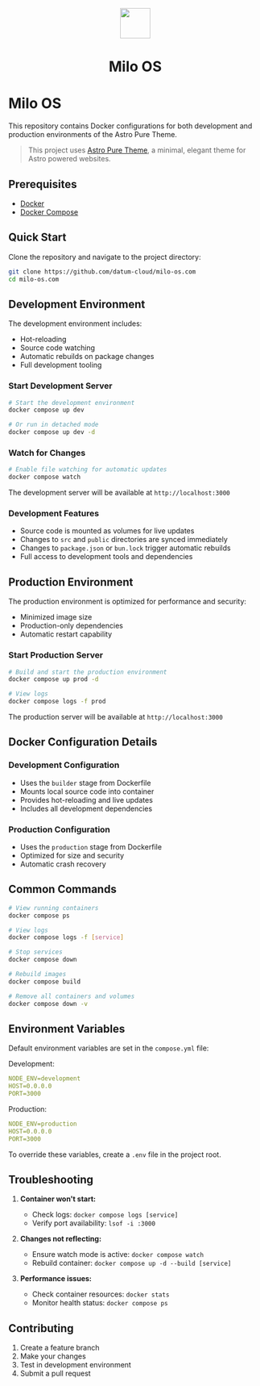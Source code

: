<p align="center">
  <img width="60px" src="docs/assets/logo.png">
  
  <h1 align="center">Milo OS</h1>
</p>

# Milo OS

This repository contains Docker configurations for both development and production environments of the Astro Pure Theme.

> This project uses [Astro Pure Theme](https://astro-pure.js.org), a minimal, elegant theme for Astro powered websites.

## Prerequisites

- [Docker](https://docs.docker.com/get-docker/)
- [Docker Compose](https://docs.docker.com/compose/install/)

## Quick Start

Clone the repository and navigate to the project directory:

```bash
git clone https://github.com/datum-cloud/milo-os.com
cd milo-os.com
```

## Development Environment

The development environment includes:

- Hot-reloading
- Source code watching
- Automatic rebuilds on package changes
- Full development tooling

### Start Development Server

```bash
# Start the development environment
docker compose up dev

# Or run in detached mode
docker compose up dev -d
```

### Watch for Changes

```bash
# Enable file watching for automatic updates
docker compose watch
```

The development server will be available at `http://localhost:3000`

### Development Features

- Source code is mounted as volumes for live updates
- Changes to `src` and `public` directories are synced immediately
- Changes to `package.json` or `bun.lock` trigger automatic rebuilds
- Full access to development tools and dependencies

## Production Environment

The production environment is optimized for performance and security:

- Minimized image size
- Production-only dependencies
- Automatic restart capability

### Start Production Server

```bash
# Build and start the production environment
docker compose up prod -d

# View logs
docker compose logs -f prod
```

The production server will be available at `http://localhost:3000`

## Docker Configuration Details

### Development Configuration

- Uses the `builder` stage from Dockerfile
- Mounts local source code into container
- Provides hot-reloading and live updates
- Includes all development dependencies

### Production Configuration

- Uses the `production` stage from Dockerfile
- Optimized for size and security
- Automatic crash recovery

## Common Commands

```bash
# View running containers
docker compose ps

# View logs
docker compose logs -f [service]

# Stop services
docker compose down

# Rebuild images
docker compose build

# Remove all containers and volumes
docker compose down -v
```

## Environment Variables

Default environment variables are set in the `compose.yml` file:

Development:

```yaml
NODE_ENV=development
HOST=0.0.0.0
PORT=3000
```

Production:

```yaml
NODE_ENV=production
HOST=0.0.0.0
PORT=3000
```

To override these variables, create a `.env` file in the project root.

## Troubleshooting

1. **Container won't start:**

   - Check logs: `docker compose logs [service]`
   - Verify port availability: `lsof -i :3000`

2. **Changes not reflecting:**

   - Ensure watch mode is active: `docker compose watch`
   - Rebuild container: `docker compose up -d --build [service]`

3. **Performance issues:**

   - Check container resources: `docker stats`
   - Monitor health status: `docker compose ps`

## Contributing

1. Create a feature branch
2. Make your changes
3. Test in development environment
4. Submit a pull request
